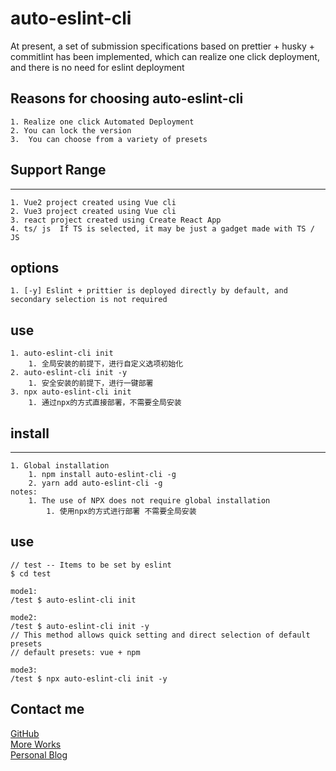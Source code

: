 # auto-eslint-cli
At present, a set of submission specifications based on prettier + husky + commitlint has been implemented, which can realize one click deployment, and there is no need for eslint deployment

## Reasons for choosing auto-eslint-cli
```
1. Realize one click Automated Deployment
2. You can lock the version
3.  You can choose from a variety of presets
```

## Support Range
------------------------------------------------
```
1. Vue2 project created using Vue cli 
2. Vue3 project created using Vue cli
3. react project created using Create React App
4. ts/ js  If TS is selected, it may be just a gadget made with TS / JS
```
## options
```
1. [-y] Eslint + prittier is deployed directly by default, and secondary selection is not required 
```
## use
```
1. auto-eslint-cli init
    1. 全局安装的前提下，进行自定义选项初始化
2. auto-eslint-cli init -y
    1. 安全安装的前提下，进行一键部署
3. npx auto-eslint-cli init
    1. 通过npx的方式直接部署，不需要全局安装
```
## install
------------------------------------------------
```
1. Global installation 
    1. npm install auto-eslint-cli -g
    2. yarn add auto-eslint-cli -g
notes: 
    1. The use of NPX does not require global installation
        1. 使用npx的方式进行部署 不需要全局安装
```
## use
```
// test -- Items to be set by eslint 
$ cd test

mode1:
/test $ auto-eslint-cli init

mode2:
/test $ auto-eslint-cli init -y
// This method allows quick setting and direct selection of default presets
// default presets: vue + npm

mode3: 
/test $ npx auto-eslint-cli init -y
```
## Contact me
[GitHub](https://github.com/a572251465/auto-eslint-cli)
<br/>
[More Works](http://lihh-core.top)
<br/>
[Personal Blog](http://lihh-core.top/share)